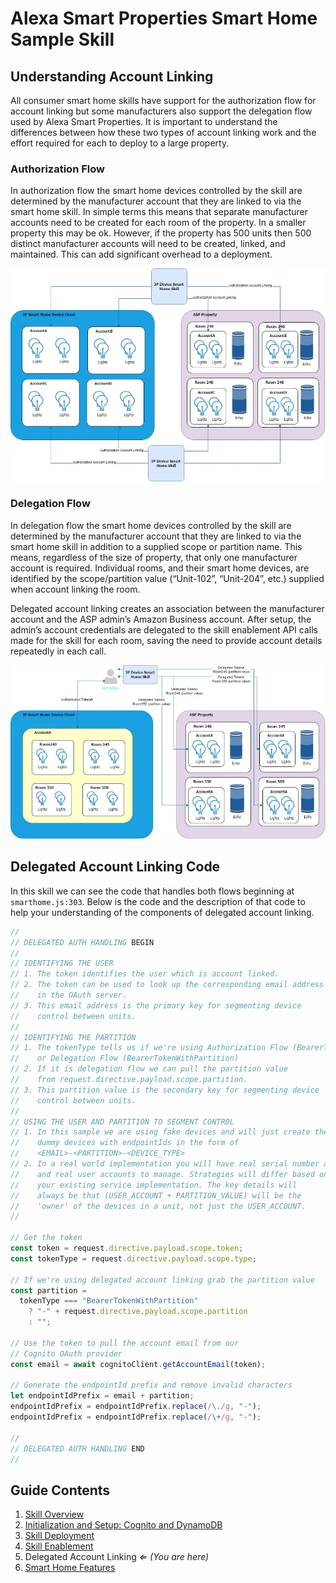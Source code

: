 # Alexa Smart Properties Smart Home Sample Skill

## Understanding Account Linking

All consumer smart home skills have support for the authorization flow for account linking but some manufacturers also support the delegation flow used by Alexa Smart Properties. It is important to understand the differences between how these two types of account linking work and the effort required for each to deploy to a large property.

### Authorization Flow

In authorization flow the smart home devices controlled by the skill are determined by the manufacturer account that they are linked to via the smart home skill. In simple terms this means that separate manufacturer accounts need to be created for each room of the property. In a smaller property this may be ok. However, if the property has 500 units then 500 distinct manufacturer accounts will need to be created, linked, and maintained. This can add significant overhead to a deployment.

![Authorization](./images/asp-sh-sample-authorization.jpg)

### Delegation Flow

In delegation flow the smart home devices controlled by the skill are determined by the manufacturer account that they are linked to via the smart home skill in addition to a supplied scope or partition name. This means, regardless of the size of property, that only one manufacturer account is required. Individual rooms, and their smart home devices, are identified by the scope/partition value (“Unit-102”, “Unit-204”, etc.) supplied when account linking the room.

Delegated account linking creates an association between the manufacturer account and the ASP admin’s Amazon Business account. After setup, the admin’s account credentials are delegated to the skill enablement API calls made for the skill for each room, saving the need to provide account details repeatedly in each call.

![Delegation](./images/asp-sh-sample-delegation.jpg)

## Delegated Account Linking Code

In this skill we can see the code that handles both flows beginning at `smarthome.js:303`. Below is the code and the description of that code to help your understanding of the components of delegated account linking.

```javascript
//
// DELEGATED AUTH HANDLING BEGIN
//
// IDENTIFYING THE USER
// 1. The token identifies the user which is account linked.
// 2. The token can be used to look up the corresponding email address
//    in the OAuth server.
// 3. This email address is the primary key for segmenting device
//    control between units.
//
// IDENTIFYING THE PARTITION
// 1. The tokenType tells us if we're using Authorization Flow (BearerToken)
//    or Delegation Flow (BearerTokenWithPartition)
// 2. If it is delegation flow we can pull the partition value
//    from request.directive.payload.scope.partition.
// 3. This partition value is the secondary key for segmenting device
//    control between units.
//
// USING THE USER AND PARTITION TO SEGMENT CONTROL
// 1. In this sample we are using fake devices and will just create these
//    dummy devices with endpointIds in the form of
//    <EMAIL>-<PARTITION>-<DEVICE_TYPE>
// 2. In a real world implementation you will have real serial number and
//    and real user accounts to manage. Strategies will differ based on
//    your existing service implementation. The key details will
//    always be that (USER_ACCOUNT + PARTITION_VALUE) will be the
//    'owner' of the devices in a unit, not just the USER_ACCOUNT.
//

// Get the token
const token = request.directive.payload.scope.token;
const tokenType = request.directive.payload.scope.type;

// If we're using delegated account linking grab the partition value
const partition =
  tokenType === "BearerTokenWithPartition"
    ? "-" + request.directive.payload.scope.partition
    : "";

// Use the token to pull the account email from our
// Cognito OAuth provider
const email = await cognitoClient.getAccountEmail(token);

// Generate the endpointId prefix and remove invalid characters
let endpointIdPrefix = email + partition;
endpointIdPrefix = endpointIdPrefix.replace(/\./g, "-");
endpointIdPrefix = endpointIdPrefix.replace(/\+/g, "-");

//
// DELEGATED AUTH HANDLING END
//
```

## Guide Contents

1. [Skill Overview](../README.md)
2. [Initialization and Setup: Cognito and DynamoDB](./1-initialization.md)
3. [Skill Deployment](./2-deployment.md)
4. [Skill Enablement](./3-skill-enablement.md)
5. Delegated Account Linking _&lArr; (You are here)_
6. [Smart Home Features](./5-smart-home-features.md)
